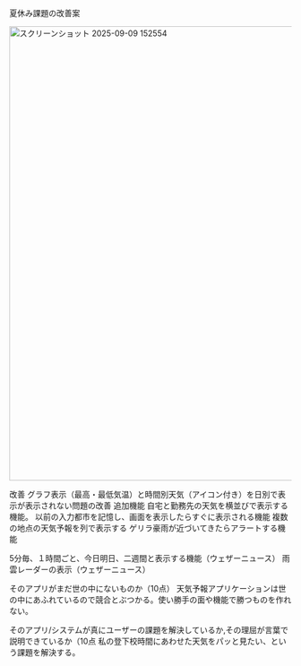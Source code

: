 夏休み課題の改善案

<img width="1871" height="811" alt="スクリーンショット 2025-09-09 152554" src="https://github.com/user-attachments/assets/f9e71606-5847-4b3b-a8c4-bbc92d2f0adc" />

改善
グラフ表示（最高・最低気温）と時間別天気（アイコン付き）を日別で表示が表示されない問題の改善
追加機能
自宅と勤務先の天気を横並びで表示する機能。
以前の入力都市を記憶し、画面を表示したらすぐに表示される機能
複数の地点の天気予報を列で表示する
ゲリラ豪雨が近づいてきたらアラートする機能

5分毎、１時間ごと、今日明日、二週間と表示する機能（ウェザーニュース）
雨雲レーダーの表示（ウェザーニュース）

そのアプリがまだ世の中にないものか（10点）
天気予報アプリケーションは世の中にあふれているので競合とぶつかる。使い勝手の面や機能で勝つものを作れない。

そのアプリ/システムが真にユーザーの課題を解決しているか,その理屈が言葉で説明できているか（10点
私の登下校時間にあわせた天気をパッと見たい、という課題を解決する。
